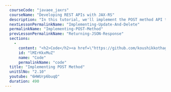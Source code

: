 ```yaml
---
  courseCode: "javaee_jaxrs"
  courseName: "Developing REST APIs with JAX-RS"
  description: "In this tutorial, we'll implement the POST method API to create new instances of Message resource."
  nextLessonPermalinkName: "Implementing-Update-And-Delete"
  permalinkName: "Implementing-POST-Method"
  prevLessonPermalinkName: "Returning-JSON-Response"
  sections: 
    - 
      content: "<h2>Code</h2><a href=\"https://github.com/koushikkothagal/messenger/archive/d946c045190741c85ceaf3714e97d3ed84e1bb89.zip\">Download the source code</a>"
      id: "lMIrKkxMuZ"
      name: "Code"
      permalinkName: "code"
  title: "Implementing POST Method"
  unitSlNo: "2.10"
  youtube: "6HWUrp6buqQ"
  duration: 490
---
```

